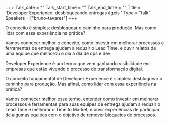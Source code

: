 +++
Talk_date = ""
Talk_start_time = ""
Talk_end_time = ""
Title = 'Developer Experience: desbloqueando entregas ágeis '
Type = "talk"
Speakers = ["bruno-tavares"]
+++

O conceito é simples: desbloquear o caminho para produção. Mas como lidar com essa experiência na prática?

Vamos conhecer melhor o conceito, como investir em melhorar processos e ferramentas de entrega ajudam a reduzir o Lead Time, e ouvir relatos de uma equipe que melhorou o dia a dia de ops e dev

Developer Experience é um termo que vem ganhando visibilidade em empresas que estão vivendo o processo de transformação digital.

O conceito fundamental de Developer Experience é simples: desbloquear o caminho para produção. Mas afinal, como lidar com essa experiência na prática?

Vamos conhecer melhor esse termo, entender como investir em melhorar processos e ferramentas para suas equipes de entrega ajudam a reduzir o Lead Time e melhorar o Time to Market, e ouvir experiências de participar de algumas equipes com o objetivo de remover bloqueios de processos.